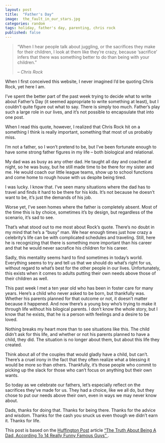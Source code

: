 ```yaml
---
layout: post
title:  "Father's Day"
image:  the_fault_in_our_stars.jpg
categories: random
tags: holiday, father's day, parenting, chris rock
published: false
---
```


<blockquote>
  <p>
    &ldquo;When I hear people talk about juggling, or the sacrifices they make for their children, 
    I look at them like they&rsquo;re crazy, because &lsquo;sacrifice&rsquo; infers that there was 
    something better to do than being with your children.&rdquo;
  </p>
  
  <cite>
    &ndash; Chris Rock
  </cite>
</blockquote>

When I first conceived this website, I never imagined I&rsquo;d be quoting Chris Rock, yet here I am.

I&rsquo;ve spent the better part of the past week trying to decide what to write about Father&rsquo;s Day (it seemed appropriate to write something at least), but I couldn&rsquo;t quite figure out what to say. There is simply too much. Father&rsquo;s play such a large role in our lives, and it&rsquo;s not possible to encapsulate that into one post.

When I read this quote, however, I realized that Chris Rock hit on a something I think is really important, something that most of us probably miss.

I&rsquo;m not a father, so I won&rsquo;t pretend to be, but I&rsquo;ve been fortunate enough to have some strong father figures in my life &ndash; both biological and relational.

My dad was as busy as any other dad. He taught all day and coached at night, so he was busy, but he still made time to be there for my sister and me. He would coach our little league teams, show up to school functions and come home to rough house with us despite being tired.

I was lucky. I know that. I&rsquo;ve seen many situations where the dad has to travel and finds it hard to be there for his kids. It&rsquo;s not because he doesn&rsquo;t want to be, it&rsquo;s just the demands of his job.

Worse yet, I&rsquo;ve seen homes where the father is completely absent. Most of the time this is by choice, sometimes it&rsquo;s by design, but regardless of the scenario, it&rsquo;s sad to see.

That&rsquo;s what stood out to me most about Rock&rsquo;s quote. There&rsquo;s no doubt in my mind that he&rsquo;s a &ldquo;busy&rdquo; man. We hear enough times just how crazy a celebrity&rsquo;s life can be with complicated schedules and traveling. Still, here he is recognizing that there is something more important than his career and that he would never sacrafice his children for his career.

Sadly, this mentality seems hard to find sometimes in today&rsquo;s world. Everything seems to try and tell us that we should do what&rsquo;s right for us, without regard to what&rsquo;s best for the other people in our lives. Unfortunately, this exists when it comes to adults putting their own needs above those of their children as well.

This past week I met a ten year old who has been in foster care for many years. Here&rsquo;s a child who never asked to be born, but thankfully was. Whether his parents planned for that outcome or not, it doesn&rsquo;t matter because it happened. And now there&rsquo;s a young boy who&rsquo;s trying to make it through life without his bilogical parents. I don&rsquo;t know the whole story, but I know that he exists, that he is a person with feelings and a desire to be loved.

Nothing breaks my heart more than to see situations like this. The child didn&rsquo;t ask for this life, and whether or not his parents planned to have a child, they did. The situation is no longer about them, but about this life they created.

Think about all of the couples that would gladly have a child, but can&rsquo;t. There&rsquo;s a cruel irony in the fact that they often realize what a blessing it would be more so than others. Thankfully, it&rsquo;s those people who commit to picking up the slack for those who can&rsquo;t focus on anything but their own wants.

So today as we celebrate our fathers, let&rsquo;s especially reflect on the sacrifices they&rsquo;ve made for us. They had a choice, like we all do, but they chose to put our needs above their own, even in ways we may never know about.

Dads, thanks for doing that. Thanks for being there. Thanks for the advice and wisdom. Thanks for the cash you snuck us even though we didn&rsquo;t earn it. Thanks for life.

<aside class="bookReview">
    <p>
        This post is based on the <a href="http://www.huffingtonpost.com" target="_blank">Huffington Post</a> article 
        <a href="http://www.huffingtonpost.com/2014/06/13/the-truth-about-being-a-dad-funny-dudes_n_5481560.html target="_blank">
          &ldquo;The Truth About Being A Dad, According To 14 Really Funny Famous Guys&rdquo;
        </a>.
    </p>
</aside>

